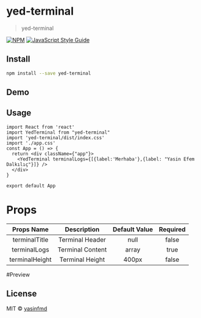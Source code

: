 # yed-terminal

> yed-terminal

[![NPM](https://img.shields.io/npm/v/yed-terminal.svg)](https://www.npmjs.com/package/yed-terminal) [![JavaScript Style Guide](https://img.shields.io/badge/code_style-standard-brightgreen.svg)](https://standardjs.com)

## Install

```bash
npm install --save yed-terminal
```
## Demo


## Usage

```tsx
import React from 'react'
import YedTerminal from "yed-terminal"
import 'yed-terminal/dist/index.css'
import './app.css'
const App = () => {
  return <div className={"app"}>
    <YedTerminal terminalLogs={[{label:'Merhaba'},{label: "Yasin Efem Dalkılıç"}]} />
  </div>
}

export default App

```
# Props
 Props Name | Description | Default Value | Required
 :---:  |  :----: | :---:| :---: |
  terminalTitle | Terminal Header | null | false
  terminalLogs | Terminal Content | array | true
  terminalHeight | Terminal Height| 400px | false

#Preview


## License

MIT © [yasinfmd](https://github.com/yasinfmd)
